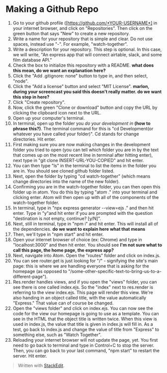 
# Making a Github Repo

1. Go to your github profile ([https://github.com/*YOUR-USERNAME*] in your internet browser, and click on "Repositories". Then click on the green button that says "New" to create a new repository. 
2. Write a name for your repository that is simple and clear. Do not use spaces, instead use "-". For example, "watch-together".
3. Write a description for your repository. This step is optional. In this case, we will write, "An express app that will connect airtable, slack, and some film database API."
4. Check the box to initialize this repository with a README. **what does this mean, do we want an explanation here?**
5. Click the "Add .gitignore: none" button to type in, and then select, "node".
6. Click the "Add a license" button and select "MIT License". **marlon, during your screencast you said this doesn't really matter. do we want this step in here?**
7. Click "Create repository".
8. Now, click the green "Clone or download" button and copy the URL by clicking the clipboard icon next to the URL.
9. Open up your computer's terminal.
10. In terminal, open up the folder you *do your development in* **(how to phrase this?)**. The terminal command for this is "cd Development(or whatever you have called your folder)". Cd stands for change directories. Hit enter.
11. First making sure you are now making changes in the development folder you tried to open (you can tell which folder you are in by the text that comes up on the most recent line in terminal after hitting enter), next type in "git clone INSERT-URL-YOU-COPIED" and hit enter.
12. You can then type "ls" in the terminal to list the items in the folder you are in. You should see cloned github folder listed.
13. Next, open the folder by typing "cd watch-together" (which means change directories into the name of the new folder).
14. Confirming you are in the watch-together folder, you can then open this folder up in atom. You do this by typing "atom ." into your terminal and clicking enter. Atom will then open up with all of the components of the watch-together folder. 
15. In terminal, type in "npx express generator --view=ejs ." and then hit enter. Type in "y"and hit enter if you are prompted with the question "destination is not empty, continue? [y/N]".
16. Next, still in terminal, type in "npm i" and hit enter. This will install all of the dependencies. **do we want to explain here what that means**
17. Then, we'll type in "npm start" and hit enter. 
18. Open your internet browser of choice (ex: Chrome) and type in "localhost:3000" and then hit enter. You should see **I'm not sure what to call this page, the home page, the express app?**
19. Next, navigate into Atom. Open the "routes" folder and click on index.js. 
20. You can see router.get is just looking for "/" - signifying the site's main page: this is where we are handling everyone that is asking for the homepage (as opposed to "/some-other-specific-text-to-bring-us-to-a-different-page"). 
21. Res.render handles views, and if you open the "views" folder, you can see there is one called index.ejs. So the "index" next to res.render is referring to the view index.ejs. This page will render this view. We're also handing in an object called title, with the value automatically "Express." That value can of course be changed.
22. Open the "views folder" and click on index.ejs. You can now see the code for the view our homepage is going to use as a template. You can see in the HTML that the object title is written twice. When this view is used in index.js, the value that title is given in index.js will fill in. As a test, go back to index.js and change the value of title from "Express" to something else, such as "Watch Together".
23. Reloading your internet browser will not update the page, yet. You first need to go back to terminal and type in Control+C to stop the server. Then, you can go back to your last command, "npm start" to restart the server. Hit enter.
> Written with [StackEdit](https://stackedit.io/).
<!--stackedit_data:
eyJoaXN0b3J5IjpbLTM0NTc1ODMxNiwxMTYyMzc5NDc2LDEzNz
gxMzg1MjEsLTE4MjA4MTIyMTgsMTI3NzMxNzk0NSwtMTQzMDE2
MDE5MywyNTU1NjQwMTYsLTE2MTkyNzEwMDcsLTUwODUzMDkzNC
wtMTc2ODE2MzE3OCw1ODIyNjU2MTAsMjI1NDQ0Njg3LDEzODM1
Mjg4MjZdfQ==
-->
